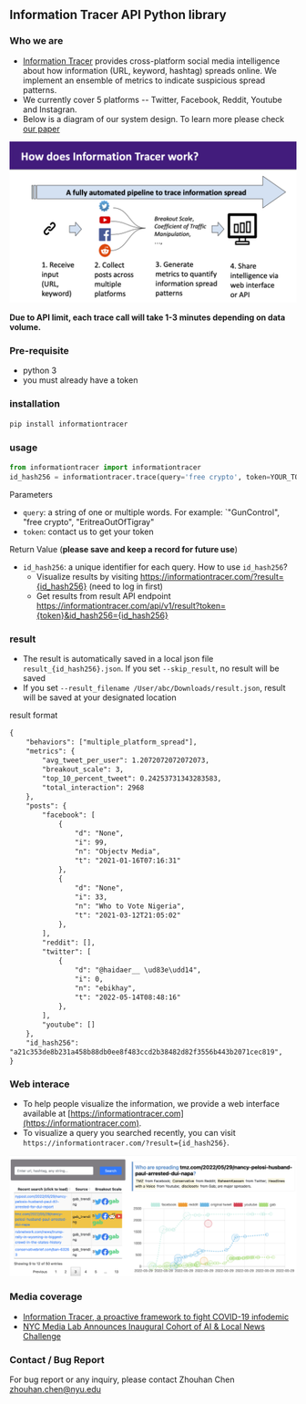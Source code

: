 Information Tracer API Python library
----------------------------

### Who we are
- [Information Tracer](https://informationtracer.com) provides cross-platform social media intelligence about how information (URL, keyword, hashtag) spreads online. We implement an ensemble of metrics to indicate suspicious spread patterns. 
- We currently cover 5 platforms -- Twitter, Facebook, Reddit, Youtube and Instagran.
- Below is a diagram of our system design. To learn more please check [our paper](http://ceur-ws.org/Vol-2890/paper3.pdf) 

![Information Tracer architecture](./img/information-tracer-pipeline.png)

__Due to API limit, each trace call will take 1-3 minutes depending on data volume.__

### Pre-requisite 
- python 3
- you must already have a token

### installation

```bash
pip install informationtracer
```


### usage
```python
from informationtracer import informationtracer
id_hash256 = informationtracer.trace(query='free crypto', token=YOUR_TOKEN)

```

Parameters
- `query`: a string of one or multiple words. For example: `"GunControl", "free crypto", "EritreaOutOfTigray"
- `token`: contact us to get your token

Return Value (__please save and keep a record for future use__)
- `id_hash256`: a unique identifier for each query.  How to use `id_hash256`?
  - Visualize results by visiting https://informationtracer.com/?result={id_hash256}  (need to log in first)
  - Get results from result API endpoint https://informationtracer.com/api/v1/result?token={token}&id_hash256={id_hash256}


### result 
- The result is automatically saved in a local json file `result_{id_hash256}.json`. If you set `--skip_result`, no result will be saved
- If you set `--result_filename /User/abc/Downloads/result.json`, result will be saved at your designated location

result format
```
{
    "behaviors": ["multiple_platform_spread"],
    "metrics": {
        "avg_tweet_per_user": 1.2072072072072073,
        "breakout_scale": 3,
        "top_10_percent_tweet": 0.24253731343283583,
        "total_interaction": 2968
    },
    "posts": {
        "facebook": [
            {
                "d": "None",
                "i": 99,
                "n": "Objectv Media",
                "t": "2021-01-16T07:16:31"
            },
            {
                "d": "None",
                "i": 33,
                "n": "Who to Vote Nigeria",
                "t": "2021-03-12T21:05:02"
            },
        ],
        "reddit": [],
        "twitter": [
            {
                "d": "@haidaer__ \ud83e\udd14",
                "i": 0,
                "n": "ebikhay",
                "t": "2022-05-14T08:48:16"
            },
        ],        
        "youtube": []
    },
    "id_hash256": "a21c353de8b231a458b88db0ee8f483ccd2b38482d82f3556b443b2071cec819",
}
```


### Web interace 
- To help people visualize the information, we provide a web interface available at [https://informationtracer.com](https://informationtracer.com). 
- To visualize a query you searched recently, you can visit `https://informationtracer.com/?result={id_hash256}`. 

![Screenshot of Information Tracer Wen Interface](./img/information-tracer-web-interface-screenshot.png)



### Media coverage
- [Information Tracer, a proactive framework to fight COVID-19 infodemic](https://nyudatascience.medium.com/cds-guest-editorial-information-tracer-a-proactive-framework-to-fight-covid-19-infodemic-3f9766936f94)
- [NYC Media Lab Announces Inaugural Cohort of AI & Local News Challenge](https://www.nycmedialab.org/ai-local-news-blog-update/nyc-media-lab-announces-inaugural-cohort-of-ai-amp-local-news-challenge) 


### Contact / Bug Report
For bug report or any inquiry, please contact Zhouhan Chen zhouhan.chen@nyu.edu



